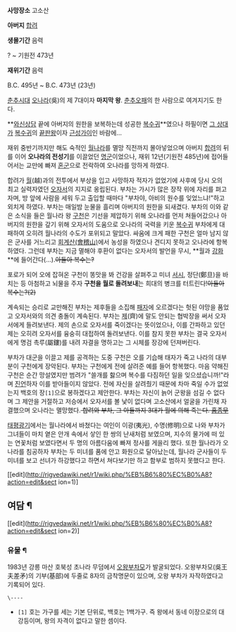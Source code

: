 **사망장소**
고소산

**아버지**
[합려](%ED%95%A9%EB%A0%A4.md)

**생몰기간**
음력

? ~ 기원전 473년

**재위기간**
음력

B.C. 495년 ~ B.C. 473년 (23년)

  
[춘추시대](%EC%B6%98%EC%B6%94%EC%8B%9C%EB%8C%80.md)
[오나라](%EC%98%A4%28%EC%B6%98%EC%B6%94%EC%8B%9C%EB%8C%80%29.md)(吳)의 제 7대이자
**마지막 왕**. [춘추오패](%EC%B6%98%EC%B6%94%EC%98%A4%ED%8C%A8.md)의 한 사람으로 여겨지기도
한다.

**[와신상담](%EC%99%80%EC%8B%A0%EC%83%81%EB%8B%B4.md) 끝에 아버지의 원한을 보복하는데 성공한 [복수귀](%EB%B3%B5%EC%88%98%EA%B7%80.md)**였으나 하필이면 [그 상대가](%EA%B5%AC%EC%B2%9C.md) [복수귀](%EB%B3%B5%EC%88%98%EA%B7%80.md)의 [끝판왕](%EB%81%9D%ED%8C%90%EC%99%95.md)이자 [근성가이](%EA%B7%BC%EC%84%B1#s-1.md)인 바람에...

재위 중반기까지만 해도 숙적인 [월나라](%EC%9B%94%EB%82%98%EB%9D%BC.md)를 멸망 직전까지 몰아넣었으며 아버지
[합려](%ED%95%A9%EB%A0%A4.md)의 뒤를 이어 **오나라의 전성기**를 이끌었던
[명군](%EB%AA%85%EA%B5%B0.md)이었으나, 재위 12년(기원전 485년)에 접어들어서는 교만에 빠져
[혼군](%ED%98%BC%EA%B5%B0.md)으로 전락하여 오나라를 망하게 하였다.

합려가 [월](%EC%9B%94.md)(越)과의 전투에서 부상을 입고 사망하자 적자가 없었기에 사후에 당시 오의 최고 실력자였던
[오자서](%EC%98%A4%EC%9E%90%EC%84%9C.md)의 지지로 옹립된다. 부차는 가시가 많은 장작 위에 자리를 펴고
자며, 방 앞에 사람을 세워 두고 출입할 때마다 "부차야, 아비의 원수를 잊었느냐!"하고 외치게 하였다. 부차는 매일밤 눈물을 흘리며
아버지의 원한을 되새겼다. 부차의 이와 같은 소식을 들은 월나라 왕 [구천](%EA%B5%AC%EC%B2%9C.md)은 기선을 제압하기
위해 오나라를 먼저 쳐들어갔으나 아버지의 원한을 갚기 위해 오자서의 도움으로 오나라의 국력을 키운
[복수귀](%EB%B3%B5%EC%88%98%EA%B7%80.md) 부차에게 대패하여 오히려 월나라의 수도가 포위되고 말았다. 싸움에
크게 패한 구천은 얼마 남지 않은 군사를 거느리고 [회계산(會稽山)](%ED%9A%8C%EA%B3%84%EC%82%B0%28%E6%9C%83%E7%A8%BD%E5%B1%B1%29.md)에서 농성을 하였으나 견디지 못하고 오나라에 항복하였다. 그런데 부차는 지금 멸해야 후환이
없다는 오자서의 발언을 무시, **월과 [강화](%EA%B0%95%ED%99%94.md)**에 들어간다(...).<del>아들아
복수는?</del>

포로가 되어 오에 잡혀온 구천이 똥맛을 봐 건강을 살펴주고 미녀 [서시](%EC%84%9C%EC%8B%9C.md), 정단(鄭旦)을
바치는 등 아첨하고 뇌물을 주자 **구천을 월로 돌려보내**는 희대의 병크를 터트린다!<del>아들아 복수는?(2)</del>

계속되는 승리로 교만해진 부차는 제후들을 소집해 [패자](%ED%8C%A8%EC%9E%90.md)에 오르겠다는 헛된 야망을 품었고
오자서와의 의견 충돌이 계속된다. 부차는 [제](%EC%A0%9C.md)(齊)에 말도 안되는 협박장을 써서 오자서에게 들려보낸다. 제의
손으로 오자서를 죽이겠다는 뜻이었으나, 이를 간파하고 있던 제는 오히려 오자서를 융숭히 대접하여 돌려보낸다. 이를 참지 못한 부차는 결국
오자서에게 명검 촉루(屬鏤)를 내려 자결을 명하고는 그 시체를 장강에 던져버린다.

부차가 대군을 이끌고 제를 공격하는 도중 구천은 오를 기습해 태자가 죽고 나라의 대부분이 구천에게 장악된다. 부차는 구천에게 전에 살려준
예를 들어 항복했다. 마음 약해진 구천은 순간 망설였지만 범려가 "쓸개를 핧으며 복수를 다짐하던 일을 잊으셨습니까!"라며
[진언](%EA%B0%88#s-1.md)하자 이를 받아들이지 않았다. 전에 자신을 살려줬기 때문에 차마 죽일 수가 없었는지 백호의
장`[1]`으로 봉하겠다고 제안한다. 부차는 자신이 늙어 군왕을 섬길 수 없다며 그 제안을 거절하고 저승에서 오자서를 볼 낯이 없다며
고소산에서 얼굴을 가린채 자결했으며 오나라는 멸망했다.<del> 합려와 부차, 그 아들까지 3대가 월에 의해 죽는다.
[흠좀무](%ED%9D%A0%EC%A2%80%EB%AC%B4.md)</del>

[태평광기](%ED%83%9C%ED%8F%89%EA%B4%91%EA%B8%B0.md)에서는 월나라에서 바쳤다는 여인이 이광(夷光),
수명(修明)으로 나와 부차가 그녀들이 마치 옅은 안개 속에서 샇인 한 쌍의 난새처럼 보였으며, 지수의 물가에 떠 있는 연꽃처럼 보였다면서 두
명의 아름다움에 빠져 정사를 게을리 했다. 또한 월나라가 오나라를 침공하자 부차는 두 미녀를 품에 안고 화원으로 달아났는데, 월나라 군사들이
두 미녀를 보고 선녀가 하강했다고 하면서 쳐다보기만 하고 함부로 범하지 못했다고 한다.

[[edit](http://rigvedawiki.net/r1/wiki.php/%EB%B6%80%EC%B0%A8?action=edit&sect
ion=1)]

## 여담 ¶

[[edit](http://rigvedawiki.net/r1/wiki.php/%EB%B6%80%EC%B0%A8?action=edit&sect
ion=2)]

### 유물 ¶

1983년 강릉 마산 호북성 초나라 무덤에서
[오왕부차모](%EC%98%A4%EC%99%95%EB%B6%80%EC%B0%A8%EB%AA%A8.md)가 발굴되었다.
오왕부차모(吳王夫差矛)의 기부(基部)에 두줄로 8자의 금착명문이 있으며, 오왕 부차가 자작하였다고 기록되어 있다.  

`\----`

  * `[1]` 호는 가구를 세는 기본 단위로, 백호는 1백가구. 즉 왕에서 동네 이장으로의 대강등이며, 왕의 자격이 없다고 말한 셈이다.


